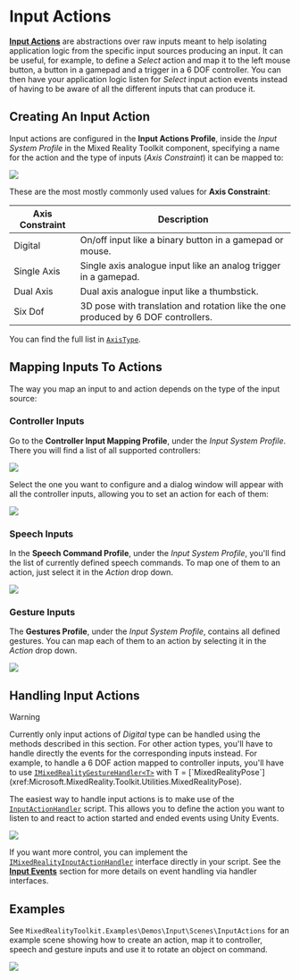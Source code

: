 # Input Actions

[**Input Actions**](InputActions.md) are abstractions over raw inputs meant to help isolating application logic from the specific input sources producing an input. It can be useful, for example, to define a *Select* action and map it to the left mouse button, a button in a gamepad and a trigger in a 6 DOF controller. You can then have your application logic listen for *Select* input action events instead of having to be aware of all the different inputs that can produce it.

## Creating An Input Action

Input actions are configured in the **Input Actions Profile**, inside the *Input System Profile* in the Mixed Reality Toolkit component, specifying a name for the action and the type of inputs (*Axis Constraint*) it can be mapped to:

<img src="../../Documentation/Images/Input/InputActions.png" style="max-width:100%;">

These are the most mostly commonly used values for **Axis Constraint**:

Axis Constraint | Description
--- | ---
Digital | On/off input like a binary button in a gamepad or mouse.
Single Axis | Single axis analogue input like an analog trigger in a gamepad.
Dual Axis | Dual axis analogue input like a thumbstick.
Six Dof | 3D pose with translation and rotation like the one produced by 6 DOF controllers.

You can find the full list in [`AxisType`](xref:Microsoft.MixedReality.Toolkit.Utilities.AxisType).

## Mapping Inputs To Actions

The way you map an input to and action depends on the type of the input source:

### Controller Inputs

Go to the **Controller Input Mapping Profile**, under the *Input System Profile*. There you will find a list of all supported controllers:

<img src="../../Documentation/Images/Input/ControllerInputMappingProfile.png" style="max-width:100%;">

Select the one you want to configure and a dialog window will appear with all the controller inputs, allowing you to set an action for each of them:

<img src="../../Documentation/Images/Input/InputActionAssignment.png" style="max-width:100%;">

### Speech Inputs

In the **Speech Command Profile**, under the *Input System Profile*, you'll find the list of currently defined speech commands. To map one of them to an action, just select it in the *Action* drop down.

<img src="../../Documentation/Images/Input/SpeechCommandsProfile.png" style="max-width:100%;">

### Gesture Inputs

The **Gestures Profile**, under the *Input System Profile*, contains all defined gestures. You can map each of them to an action by selecting it in the *Action* drop down.

<img src="../../Documentation/Images/Input/GestureProfile.png" style="max-width:100%;">

## Handling Input Actions

> [!WARNING]
> Currently only input actions of *Digital* type can be handled using the methods described in this section. For other action types, you'll have to handle directly the events for the corresponding inputs instead. For example, to handle a 6 DOF  action mapped to controller inputs, you'll have to use [`IMixedRealityGestureHandler<T>`](xref:Microsoft.MixedReality.Toolkit.Input.IMixedRealityGestureHandler`1) with T = [`MixedRealityPose`](xref:Microsoft.MixedReality.Toolkit.Utilities.MixedRealityPose).

The easiest way to handle input actions is to make use of the [`InputActionHandler`](xref:Microsoft.MixedReality.Toolkit.Input.InputActionHandler) script. This allows you to define the action you want to listen to and react to action started and ended events using Unity Events.

<img src="../../Documentation/Images/Input/InputActionHandler.PNG" style="max-width:100%;">

If you want more control, you can implement the [`IMixedRealityInputActionHandler`](xref:Microsoft.MixedReality.Toolkit.Input.IMixedRealityInputActionHandler) interface directly in your script. See the [**Input Events**](InputEvents.md) section for more details on event handling via handler interfaces.

## Examples

See `MixedRealityToolkit.Examples\Demos\Input\Scenes\InputActions` for an example scene showing how to create an action, map it to controller, speech and gesture inputs and use it to rotate an object on command.

<img src="../../Documentation/Images/Input/InputActionsExample.PNG" style="max-width:100%;">
